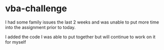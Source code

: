 # vba-challenge

I had some family issues the last 2 weeks and was unable to put more time into the assignment prior to today.

I added the code I was able to put together but will continue to work on it for myself
